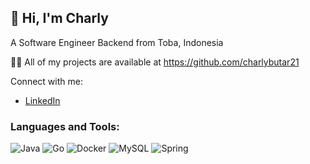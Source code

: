 ## 👋 Hi, I'm Charly

A Software Engineer Backend from Toba, Indonesia

👨‍💻 All of my projects are available at https://github.com/charlybutar21

Connect with me:
- [LinkedIn](https://www.linkedin.com/in/charly-micolas/)

### Languages and Tools:
![Java](https://img.shields.io/badge/-Java-007396?style=flat-square&logo=java&logoColor=white)
![Go](https://img.shields.io/badge/-Go-00ADD8?style=flat-square&logo=go&logoColor=white)
![Docker](https://img.shields.io/badge/-Docker-2496ED?style=flat-square&logo=docker&logoColor=white)
![MySQL](https://img.shields.io/badge/-MySQL-4479A1?style=flat-square&logo=mysql&logoColor=white)
![Spring](https://img.shields.io/badge/-Spring-6DB33F?style=flat-square&logo=spring&logoColor=white)
